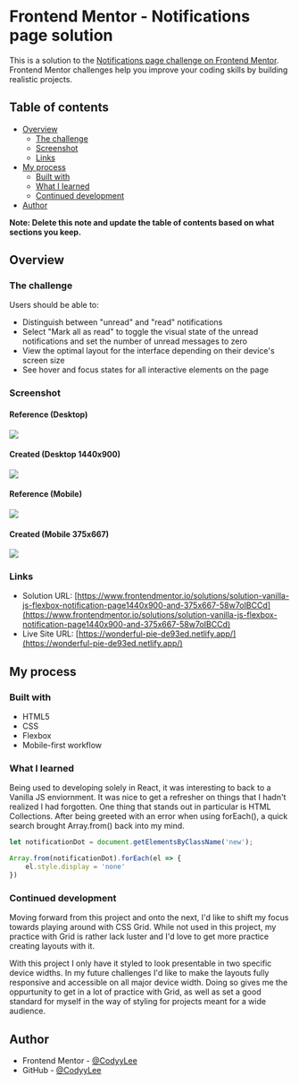 # Frontend Mentor - Notifications page solution

This is a solution to the [Notifications page challenge on Frontend Mentor](https://www.frontendmentor.io/challenges/notifications-page-DqK5QAmKbC). Frontend Mentor challenges help you improve your coding skills by building realistic projects. 

## Table of contents

- [Overview](#overview)
  - [The challenge](#the-challenge)
  - [Screenshot](#screenshot)
  - [Links](#links)
- [My process](#my-process)
  - [Built with](#built-with)
  - [What I learned](#what-i-learned)
  - [Continued development](#continued-development)
- [Author](#author)

**Note: Delete this note and update the table of contents based on what sections you keep.**

## Overview

### The challenge

Users should be able to:

- Distinguish between "unread" and "read" notifications
- Select "Mark all as read" to toggle the visual state of the unread notifications and set the number of unread messages to zero
- View the optimal layout for the interface depending on their device's screen size
- See hover and focus states for all interactive elements on the page

### Screenshot
#### Reference (Desktop)
![](./design/desktop-design.jpg)

#### Created (Desktop 1440x900)
![](./assets/images/NotificationsDesktop.jpg)

#### Reference (Mobile)
![](./design/mobile-design.jpg)

#### Created (Mobile 375x667)
![](./assets/images/NotificationsMobile.png)

### Links

- Solution URL: [https://www.frontendmentor.io/solutions/solution-vanilla-js-flexbox-notification-page1440x900-and-375x667-58w7oIBCCd](https://www.frontendmentor.io/solutions/solution-vanilla-js-flexbox-notification-page1440x900-and-375x667-58w7oIBCCd)
- Live Site URL: [https://wonderful-pie-de93ed.netlify.app/](https://wonderful-pie-de93ed.netlify.app/)

## My process

### Built with

- HTML5
- CSS
- Flexbox
- Mobile-first workflow

### What I learned

Being used to developing solely in React, it was interesting to back to a Vanilla JS enviornment. It was nice to get a refresher on things that I hadn't realized I had forgotten. One thing that stands out in particular is HTML Collections. After being greeted with an error when using forEach(), a quick search brought Array.from() back into my mind.

```js
let notificationDot = document.getElementsByClassName('new');

Array.from(notificationDot).forEach(el => {
    el.style.display = 'none'
})
```

### Continued development

Moving forward from this project and onto the next, I'd like to shift my focus towards playing around with CSS Grid. While not used in this project, my practice with Grid is rather lack luster and I'd love to get more practice creating layouts with it. 

With this project I only have it styled to look presentable in two specific device widths. In my future challenges I'd like to make the layouts fully responsive and accessible on all major device width. Doing so gives me the oppurtunity to get in a lot of practice with Grid, as well as set a good standard for myself in the way of styling for projects meant for a wide audience.

## Author

- Frontend Mentor - [@CodyyLee](https://www.frontendmentor.io/profile/CodyyLee)
- GitHub - [@CodyyLee](https://github.com/CodyyLee)